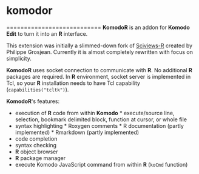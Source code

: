 # komodor
===========================
**KomodoR** is an addon for **Komodo Edit** to turn it into an **R** interface.

This extension was initially a slimmed-down fork of [Sciviews-R](http://komodoide.com/packages/addons/sciviews-r/) created by Philippe Grosjean. Currently it is almost completely rewritten with focus on simplicity.

**KomodoR** uses socket connection to communicate with **R**. No additional **R** packages are required. In **R** environment, socket server is implemented in Tcl, so your **R** installation needs to have Tcl capability (`capabilities("tcltk")`).

**KomodoR**'s features:
* execution of **R** code from within **Komodo**
      * execute/source line, selection, bookmark delimited block, function at cursor, or whole file 
* syntax highlighting
      * Roxygen comments
      * R documentation (partly implemented)
      * Rmarkdown (partly implemented)
* code completion
* syntax checking
* **R** object browser
* **R** package manager
* execute Komodo JavaScript command from within **R** (`koCmd` function)


